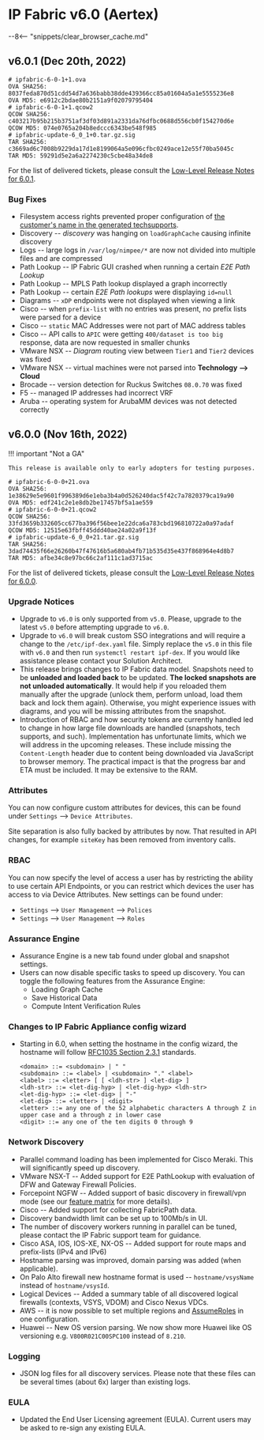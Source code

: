 # IP Fabric v6.0 (Aertex)

--8<-- "snippets/clear_browser_cache.md"

## v6.0.1 (Dec 20th, 2022)

```shell
# ipfabric-6-0-1+1.ova
OVA SHA256: 8037feda870d51cdd54d7a636babb38dde439366cc85a01604a5a1e5555236e8
OVA MD5: e6912c2bdae80b2151a9f02079795404
# ipfabric-6-0-1+1.qcow2
QCOW SHA256: c403217b95b215b3751af3df03d891a2331da76dfbc0688d556cb0f154270d6e
QCOW MD5: 074e0765a204b8edccc6343be548f985
# ipfabric-update-6_0_1+0.tar.gz.sig
TAR SHA256: c3669ad6c7008b9229da17d1e8199064a5e096cfbc0249ace12e55f70ba5045c
TAR MD5: 59291d5e2a6a2274230c5cbe48a34de8
```

For the list of delivered tickets, please consult the [Low-Level Release Notes for 6.0.1](../low-level_release_notes/6.x/6.0.x/6.0.1.md).

### Bug Fixes

- Filesystem access rights prevented proper configuration of [the customer's name in the generated techsupports](../known_issues/IP_Fabric/Customer_name_in_techsupport.md).
- Discovery -- _discovery_ was hanging on `loadGraphCache` causing infinite discovery
- Logs -- large logs in `/var/log/nimpee/*` are now not divided into multiple files and are compressed
- Path Lookup -- IP Fabric GUI crashed when running a certain _E2E Path Lookup_
- Path Lookup -- MPLS Path lookup displayed a graph incorrectly
- Path Lookup -- certain _E2E Path lookups_ were displaying `id=null`
- Diagrams -- `xDP` endpoints were not displayed when viewing a link
- Cisco -- when `prefix-list` with no entries was present, no prefix lists were parsed for a device
- Cisco -- `static` MAC Addresses were not part of MAC address tables
- Cisco -- API calls to `APIC` were getting `400/dataset is too big` response, data are now requested in smaller chunks
- VMware NSX -- _Diagram_ routing view between `Tier1` and `Tier2` devices was fixed
- VMware NSX -- virtual machines were not parsed into **Technology --> Cloud**
- Brocade -- version detection for Ruckus Switches `08.0.70` was fixed
- F5 -- managed IP addresses had incorrect VRF
- Aruba -- operating system for ArubaMM devices was not detected correctly

## v6.0.0 (Nov 16th, 2022)

!!! important "Not a GA"

    This release is available only to early adopters for testing purposes.

```shell
# ipfabric-6-0-0+21.ova
OVA SHA256: 1e38629e5e9601f996389d6e1eba3b4a0d526240dac5f42c7a7820379ca19a90
OVA MD5: edf241c2e1e8db2be17457bf5a1ae559
# ipfabric-6-0-0+21.qcow2
QCOW SHA256: 33fd3659b332605cc677ba396f56bee1e22dca6a783cbd196810722a0a97adaf
QCOW MD5: 12515e63fbff45ddd40ae24a02a9f13f
# ipfabric-update-6_0_0+21.tar.gz.sig
TAR SHA256: 3dad74435f66e26260b47f47616b5a680ab4fb71b535d35e437f868964e4d8b7
TAR MD5: afbe34c8e97bc66c2af111c1ad3715ac
```

For the list of delivered tickets, please consult the [Low-Level Release Notes for 6.0.0](../low-level_release_notes/6.x/6.0.x/6.0.0.md).

### Upgrade Notices

- Upgrade to `v6.0` is only supported from `v5.0`. Please, upgrade to the latest `v5.0` before attempting upgrade to `v6.0`.
- Upgrade to `v6.0` will break custom SSO integrations and will require a change to the `/etc/ipf-dex.yaml` file. Simply replace the `v5.0` in this file with `v6.0` and then run `systemctl restart ipf-dex`. If you would like assistance please contact your Solution Architect.
- This release brings changes to IP Fabric data model. Snapshots need to be **unloaded and loaded back** to be updated. **The locked snapshots are not unloaded automatically**. It would help if you reloaded them manually after the upgrade (unlock them, perform unload, load them back and lock them again). Otherwise, you might experience issues with diagrams, and you will be missing attributes from the snapshot.
- Introduction of RBAC and how security tokens are currently handled led to change in how large file downloads are handled (snapshots, tech supports, and such). Implementation has unfortunate limits, which we will address in the upcoming releases. These include missing the `Content-Length` header due to content being downloaded via JavaScript to browser memory. The practical impact is that the progress bar and ETA must be included. It may be extensive to the RAM.

### Attributes

You can now configure custom attributes for devices, this can be found under `Settings` --> `Device Attributes`.

Site separation is also fully backed by attributes by now. That resulted in API changes, for example `siteKey` has been removed from inventory calls.

### RBAC

You can now specify the level of access a user has by restricting the ability to use certain API Endpoints, or you can restrict which devices the user has access to via Device Attributes. New settings can be found under:

- `Settings` --> `User Management` --> `Polices`
- `Settings` --> `User Management` --> `Roles`

### Assurance Engine

- Assurance Engine is a new tab found under global and snapshot settings.
- Users can now disable specific tasks to speed up discovery. You can toggle the following features from the Assurance Engine:
  - Loading Graph Cache
  - Save Historical Data
  - Compute Intent Verification Rules

### Changes to IP Fabric Appliance config wizard

- Starting in 6.0, when setting the hostname in the config wizard, the hostname will follow [RFC1035 Section 2.3.1](https://www.rfc-editor.org/rfc/rfc1035#section-2.3.1) standards.

  ```bnf
  <domain> ::= <subdomain> | " "
  <subdomain> ::= <label> | <subdomain> "." <label>
  <label> ::= <letter> [ [ <ldh-str> ] <let-dig> ]
  <ldh-str> ::= <let-dig-hyp> | <let-dig-hyp> <ldh-str>
  <let-dig-hyp> ::= <let-dig> | "-"
  <let-dig> ::= <letter> | <digit>
  <letter> ::= any one of the 52 alphabetic characters A through Z in upper case and a through z in lower case
  <digit> ::= any one of the ten digits 0 through 9
  ```

### Network Discovery

- Parallel command loading has been implemented for Cisco Meraki. This will significantly speed up discovery.
- VMware NSX-T -- Added support for E2E PathLookup with evaluation of DFW and Gateway Firewall Policies.
- Forcepoint NGFW -- Added support of basic discovery in firewall/vpn mode (see our [feature matrix](https://matrix.ipfabric.io) for more details).
- Cisco -- Added support for collecting FabricPath data.
- Discovery bandwidth limit can be set up to 100Mb/s in UI.
- The number of discovery workers running in parallel can be tuned, please contact the IP Fabric support team for guidance.
- Cisco ASA, IOS, IOS-XE, NX-OS -- Added support for route maps and prefix-lists (IPv4 and IPv6)
- Hostname parsing was improved, domain parsing was added (when applicable).
- On Palo Alto firewall new hostname format is used -- `hostname/vsysName` instead of `hostname/vsysId`.
- Logical Devices -- Added a summary table of all discovered logical firewalls (contexts, VSYS, VDOM) and Cisco Nexus VDCs.
- AWS -- it is now possible to set multiple regions and [AssumeRoles](https://docs.aws.amazon.com/STS/latest/APIReference/API_AssumeRole.html) in one configuration.
- Huawei -- New OS version parsing. We now show more Huawei like OS versioning e.g. `V800R021C00SPC100` instead of `8.210`.

### Logging

- JSON log files for all discovery services. Please note that these files can be several times (about 6x) larger than existing logs.

### EULA

- Updated the End User Licensing agreement (EULA). Current users may be asked to re-sign any existing EULA.
